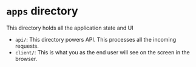 # `apps` directory

This directory holds all the application state and UI

- `api/`: This directory powers API. This processes all the incoming requests.
- `client/`: This is what you as the end user will see on the screen in the browser.
